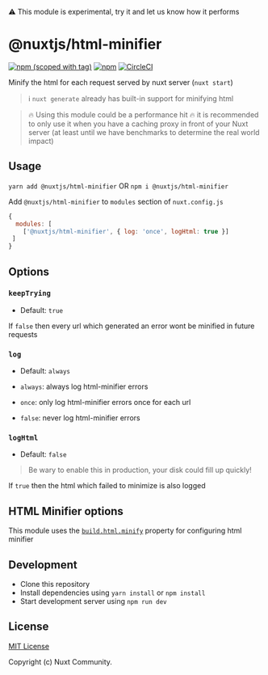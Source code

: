 :warning: This module is experimental, try it and let us know how it performs

# @nuxtjs/html-minifier
[![npm (scoped with tag)](https://img.shields.io/npm/v/@nuxtjs/html-minifier/latest.svg?style=flat-square)](https://npmjs.com/package/@nuxtjs/html-minifier)
[![npm](https://img.shields.io/npm/dt/@nuxtjs/html-minifier.svg?style=flat-square)](https://npmjs.com/package/@nuxtjs/html-minifier)
[![CircleCI](https://img.shields.io/circleci/project/github/nuxt-community/html-minifier-module.svg?style=flat-square)](https://circleci.com/gh/nuxt-community/html-minifier-module)

Minify the html for each request served by nuxt server (`nuxt start`)

> :information_source: `nuxt generate` already has built-in support for minifying html

> :fire: Using this module could be a performance hit :fire: 
> it is recommended to only use it when you have a caching proxy in front of your Nuxt server (at least until we have benchmarks to determine the real world impact)

## Usage

`yarn add @nuxtjs/html-minifier` OR `npm i @nuxtjs/html-minifier`

Add `@nuxtjs/html-minifier` to `modules` section of `nuxt.config.js`

```js
{
  modules: [
    ['@nuxtjs/html-minifier', { log: 'once', logHtml: true }]
 ]
}
```

## Options

### `keepTrying`

- Default: `true`

If `false` then every url which generated an error wont be minified in future requests

### `log`
- Default: `always`

- `always`: always log html-minifier errors
- `once`: only log html-minifier errors once for each url
- `false`: never log html-minifier errors


### `logHtml`
- Default: `false`

> Be wary to enable this in production, your disk could fill up quickly!

If `true` then the html which failed to minimize is also logged

## HTML Minifier options

This module uses the [`build.html.minify`](https://nuxtjs.org/api/configuration-build#html-minify) property for configuring html minifier

## Development

- Clone this repository
- Install dependencies using `yarn install` or `npm install`
- Start development server using `npm run dev`

## License

[MIT License](./LICENSE)

Copyright (c) Nuxt Community.
